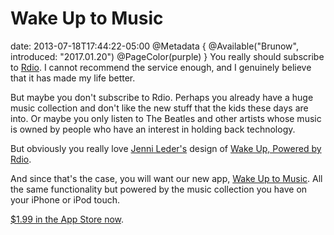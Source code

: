 # Wake Up to Music
date: 2013-07-18T17:44:22-05:00
@Metadata {
  @Available("Brunow", introduced: "2017.01.20")
  @PageColor(purple)
}
You really should subscribe to [Rdio][linkRdio]. I cannot recommend the service enough, and I genuinely believe that it has made my life better.

But maybe you don't subscribe to Rdio. Perhaps you already have a huge music collection and don't like the new stuff that the kids these days are into. Or maybe you only listen to The Beatles and other artists whose music is owned by people who have an interest in holding back technology. 

But obviously you really love [Jenni Leder's][linkJenni] design of [Wake Up, Powered by Rdio][linkWakeUpRdio].

And since that's the case, you will want our new app, [Wake Up to Music][linkWakeUpMusic]. All the same functionality but powered by the music collection you have on your iPhone or iPod touch. 

[$1.99 in the App Store now][linkAppStore].

[linkRdio]: <http://www.rdio.com>
[linkJenni]: <http://thoughtbrain.com>
[linkWakeUpRdio]: <http://wakeup.brunow.org>
[linkWakeUpMusic]: <http://wakeuptomusic.brunow.org>
[linkAppStore]: <https://itunes.apple.com/us/app/wake-up-to-music/id672546960?mt=8&uo=4&at=11l6Tt>
